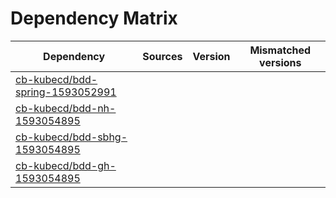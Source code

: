 # Dependency Matrix

Dependency | Sources | Version | Mismatched versions
---------- | ------- | ------- | -------------------
[cb-kubecd/bdd-spring-1593052991](https://github.com/cb-kubecd/bdd-spring-1593052991.git) |  | []() | 
[cb-kubecd/bdd-nh-1593054895](https://github.com/cb-kubecd/bdd-nh-1593054895.git) |  | []() | 
[cb-kubecd/bdd-sbhg-1593054895](https://github.com/cb-kubecd/bdd-sbhg-1593054895.git) |  | []() | 
[cb-kubecd/bdd-gh-1593054895](https://github.com/cb-kubecd/bdd-gh-1593054895.git) |  | []() | 
